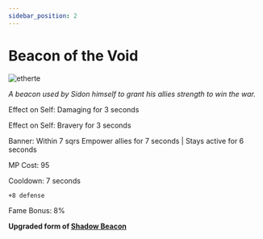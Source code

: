 ```yaml
---
sidebar_position: 2
---
```


# Beacon of the Void

![etherte](https://vwiki.valorserver.com/api/item/picture/beacon%20of%20the%20void)

<i>A beacon used by Sidon himself to grant his allies strength to win the war.</i>

Effect on Self: Damaging for 3 seconds

Effect on Self: Bravery for 3 seconds

Banner: Within 7 sqrs Empower allies for 7 seconds | Stays active for 6 seconds

MP Cost: 95

Cooldown: 7 seconds

    +8 defense

Fame Bonus: 8%

**Upgraded form of [Shadow Beacon](https://wiki.valorserver.com/docs/items/abilities/banners/ut/shadow_beacon/)**
